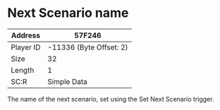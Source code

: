 
#  Next Scenario name
Address   | 57F246
----------|-------------
Player ID | -11336 (Byte Offset: 2)
Size 	  | 32
Length 	  | 1
SC:R      | Simple Data

The name of the next scenario, set using the Set Next Scenario trigger.
